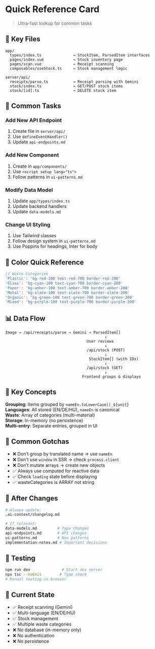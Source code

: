 # Quick Reference Card

> Ultra-fast lookup for common tasks

## 📂 Key Files

```
app/
  types/index.ts              → StockItem, ParsedItem interfaces
  pages/index.vue             → Stock inventory page
  pages/scan.vue              → Receipt scanning
  composables/useStock.ts     → Stock management logic
  
server/api/
  receipts/parse.ts           → Receipt parsing with Gemini
  stock/index.ts              → GET/POST stock items
  stock/[id].ts               → DELETE stock item
```

## 🔧 Common Tasks

### Add New API Endpoint
1. Create file in `server/api/`
2. Use `defineEventHandler()`
3. Update `api-endpoints.md`

### Add New Component
1. Create in `app/components/`
2. Use `<script setup lang="ts">`
3. Follow patterns in `ui-patterns.md`

### Modify Data Model
1. Update `app/types/index.ts`
2. Update backend handlers
3. Update `data-models.md`

### Change UI Styling
1. Use Tailwind classes
2. Follow design system in `ui-patterns.md`
3. Use Poppins for headings, Inter for body

## 🎨 Color Quick Reference

```typescript
// Waste Categories
'Plastic': 'bg-red-100 text-red-700 border-red-200'
'Glass': 'bg-cyan-100 text-cyan-700 border-cyan-200'
'Paper': 'bg-amber-100 text-amber-700 border-amber-200'
'Metal': 'bg-slate-100 text-slate-700 border-slate-200'
'Organic': 'bg-green-100 text-green-700 border-green-200'
'Mixed': 'bg-purple-100 text-purple-700 border-purple-200'
```

## 📊 Data Flow

```
Image → /api/receipts/parse → Gemini → ParsedItem[]
                                            ↓
                                    User reviews
                                            ↓
                                    /api/stock (POST)
                                            ↓
                                     StockItem[] (with IDs)
                                            ↓
                                    /api/stock (GET)
                                            ↓
                                  Frontend groups & displays
```

## 🔑 Key Concepts

**Grouping**: Items grouped by `nameEn.toLowerCase()_${unit}`  
**Languages**: All stored (EN/DE/HU), `nameEn` is canonical  
**Waste**: Array of categories (multi-material)  
**Storage**: In-memory (no persistence)  
**Multi-entry**: Separate entries, grouped in UI  

## 🚨 Common Gotchas

- ❌ Don't group by translated name → use `nameEn`
- ❌ Don't use `window` in SSR → check `process.client`
- ❌ Don't mutate arrays → create new objects
- ✅ Always use computed for reactive data
- ✅ Check `loading` state before displaying
- ✅ wasteCategories is ARRAY not string

## 📝 After Changes

```bash
# Always update:
.ai-context/changelog.md

# If relevant:
data-models.md         # Type changes
api-endpoints.md       # API changes
ui-patterns.md         # New patterns
implementation-notes.md # Important decisions
```

## 🧪 Testing

```bash
npm run dev              # Start dev server
npx tsc --noEmit        # Type check
# Manual testing in browser
```

## 🎯 Current State

- ✅ Receipt scanning (Gemini)
- ✅ Multi-language (EN/DE/HU)
- ✅ Stock management
- ✅ Multiple waste categories
- ❌ No database (in-memory only)
- ❌ No authentication
- ❌ No persistence
